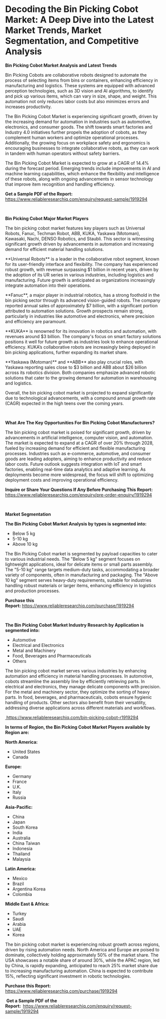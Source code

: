 <p><h1>Decoding the Bin Picking Cobot Market: A Deep Dive into the Latest Market Trends, Market Segmentation, and Competitive Analysis</h1></p><p><strong>Bin Picking Cobot Market Analysis and Latest Trends</strong></p>
<p><p>Bin Picking Cobots are collaborative robots designed to automate the process of selecting items from bins or containers, enhancing efficiency in manufacturing and logistics. These systems are equipped with advanced perception technologies, such as 3D vision and AI algorithms, to identify and pick up various items, which can vary in size, shape, and weight. This automation not only reduces labor costs but also minimizes errors and increases productivity.</p><p>The Bin Picking Cobot Market is experiencing significant growth, driven by the increasing demand for automation in industries such as automotive, electronics, and consumer goods. The shift towards smart factories and Industry 4.0 initiatives further propels the adoption of cobots, as they complement human workers and optimize operational processes. Additionally, the growing focus on workplace safety and ergonomics is encouraging businesses to integrate collaborative robots, as they can work in tandem with human operators without safety barriers.</p><p>The Bin Picking Cobot Market is expected to grow at a CAGR of 14.4% during the forecast period. Emerging trends include improvements in AI and machine learning capabilities, which enhance the flexibility and intelligence of these robots, along with ongoing advancements in sensor technology that improve item recognition and handling efficiency.</p></p>
<p><strong>Get a Sample PDF of the Report:&nbsp;</strong> <a href="https://www.reliableresearchiq.com/enquiry/request-sample/1919294?utm_campaign=1876&utm_medium=2&utm_source=Github&utm_content=ia&utm_term=12042025&utm_id=bin-picking-cobot">https://www.reliableresearchiq.com/enquiry/request-sample/1919294</a></p>
<p>&nbsp;</p>
<p><strong>Bin Picking Cobot Major Market Players</strong></p>
<p><p>The bin picking cobot market features key players such as Universal Robots, Fanuc, Techman Robot, ABB, KUKA, Yaskawa (Motoman), Kawasaki, Nachi, DENSO Robotics, and Staubli. This sector is witnessing significant growth driven by advancements in automation and increasing demand for efficient material handling solutions.</p><p>**Universal Robots** is a leader in the collaborative robot segment, known for its user-friendly interface and flexibility. The company has experienced robust growth, with revenue surpassing $1 billion in recent years, driven by the adoption of its UR series in various industries, including logistics and manufacturing. Future growth is anticipated as organizations increasingly integrate automation into their operations.</p><p>**Fanuc**, a major player in industrial robotics, has a strong foothold in the bin picking sector through its advanced vision-guided robots. The company reported annual sales of approximately $7 billion, with a significant portion attributed to automation solutions. Growth prospects remain strong, particularly in industries like automotive and electronics, where precision and efficiency are paramount.</p><p>**KUKA** is renowned for its innovation in robotics and automation, with revenues around $3 billion. The company's focus on smart factory solutions positions it well for future growth as industries look to enhance operational efficiency. KUKA’s collaborative robots are increasingly being deployed in bin picking applications, further expanding its market share.</p><p>**Yaskawa (Motoman)** and **ABB** also play crucial roles, with Yaskawa reporting sales close to $3 billion and ABB about $26 billion across its robotics division. Both companies emphasize advanced robotic solutions that cater to the growing demand for automation in warehousing and logistics.</p><p>Overall, the bin picking cobot market is projected to expand significantly due to technological advancements, with a compound annual growth rate (CAGR) expected in the high teens over the coming years.</p></p>
<p>&nbsp;</p>
<p><strong>What Are The Key Opportunities For Bin Picking Cobot Manufacturers?</strong></p>
<p><p>The bin picking cobot market is poised for significant growth, driven by advancements in artificial intelligence, computer vision, and automation. The market is expected to expand at a CAGR of over 20% through 2028, fueled by increasing demand for efficient and flexible manufacturing processes. Industries such as e-commerce, automotive, and consumer goods are leading adopters, aiming to enhance productivity and reduce labor costs. Future outlook suggests integration with IoT and smart factories, enabling real-time data analytics and adaptive learning. As deployments become more widespread, the focus will shift to optimizing deployment costs and improving operational efficiency.</p></p>
<p><strong>Inquire or Share Your Questions If Any Before Purchasing This Report:</strong> <a href="https://www.reliableresearchiq.com/enquiry/pre-order-enquiry/1919294?utm_campaign=1876&utm_medium=2&utm_source=Github&utm_content=ia&utm_term=12042025&utm_id=bin-picking-cobot">https://www.reliableresearchiq.com/enquiry/pre-order-enquiry/1919294</a></p>
<p>&nbsp;</p>
<p><strong>Market Segmentation</strong></p>
<p><strong>The Bin Picking Cobot Market Analysis by types is segmented into:</strong></p>
<p><ul><li>Below 5 kg</li><li>5-10 kg</li><li>Above 10 kg</li></ul></p>
<p><p>The Bin Picking Cobot market is segmented by payload capacities to cater to various industrial needs. The "Below 5 kg" segment focuses on lightweight applications, ideal for delicate items or small parts assembly. The "5-10 kg" range targets medium-duty tasks, accommodating a broader variety of components, often in manufacturing and packaging. The "Above 10 kg" segment serves heavy-duty requirements, suitable for industries handling robust materials or larger items, enhancing efficiency in logistics and production processes.</p></p>
<p><strong>Purchase this Report:&nbsp;</strong><a href="https://www.reliableresearchiq.com/purchase/1919294?utm_campaign=1876&utm_medium=2&utm_source=Github&utm_content=ia&utm_term=12042025&utm_id=bin-picking-cobot">https://www.reliableresearchiq.com/purchase/1919294</a></p>
<p>&nbsp;</p>
<p><strong>The Bin Picking Cobot Market Industry Research by Application is segmented into:</strong></p>
<p><ul><li>Automotive</li><li>Electrical and Electronics</li><li>Metal and Machinery</li><li>Food, Beverages and Pharmaceuticals</li><li>Others</li></ul></p>
<p><p>The bin picking cobot market serves various industries by enhancing automation and efficiency in material handling processes. In automotive, cobots streamline the assembly line by efficiently retrieving parts. In electrical and electronics, they manage delicate components with precision. For the metal and machinery sector, they optimize the sorting of heavy parts. In food, beverages, and pharmaceuticals, cobots ensure hygienic handling of products. Other sectors also benefit from their versatility, addressing diverse applications across different materials and workflows.</p></p>
<p><a href="https://www.reliableresearchiq.com/bin-picking-cobot-r1919294?utm_campaign=1876&utm_medium=2&utm_source=Github&utm_content=ia&utm_term=12042025&utm_id=bin-picking-cobot">&nbsp;https://www.reliableresearchiq.com/bin-picking-cobot-r1919294</a></p>
<p><strong>In terms of Region, the Bin Picking Cobot Market Players available by Region are:</strong></p>
<p>
    <p> <strong> North America: </strong>
        <ul>
            <li>United States</li>
            <li>Canada</li>
        </ul>
        </p> 
    <p> <strong> Europe: </strong>
        <ul>
            <li>Germany</li>
            <li>France</li>
            <li>U.K.</li>
            <li>Italy</li>
            <li>Russia</li>
        </ul>
        </p> 
    <p> <strong> Asia-Pacific: </strong>
        <ul>
            <li>China</li>
            <li>Japan</li>
            <li>South Korea</li>
            <li>India</li>
            <li>Australia</li>
            <li>China Taiwan</li>
            <li>Indonesia</li>
            <li>Thailand</li>
            <li>Malaysia</li>
        </ul>
        </p> 
    <p> <strong> Latin America: </strong>
        <ul>
            <li>Mexico</li>
            <li>Brazil</li>
            <li>Argentina Korea</li>
            <li>Colombia</li>
        </ul>
        </p> 
    <p> <strong> Middle East & Africa: </strong>
        <ul>
            <li>Turkey</li>
            <li>Saudi</li>
            <li>Arabia</li>
            <li>UAE</li>
            <li>Korea</li>
        </ul>
    </p>
    </p>
<p><p>The bin picking cobot market is experiencing robust growth across regions, driven by rising automation needs. North America and Europe are poised to dominate, collectively holding approximately 50% of the market share. The USA showcases a notable share of around 30%, while the APAC region, led by China, is rapidly expanding, anticipated to reach 25% market share due to increasing manufacturing automation. China is expected to contribute 15%, reflecting significant investment in robotic technologies.</p></p>
<p><strong>Purchase this Report: </strong><a href="https://www.reliableresearchiq.com/purchase/1919294?utm_campaign=1876&utm_medium=2&utm_source=Github&utm_content=ia&utm_term=12042025&utm_id=bin-picking-cobot">https://www.reliableresearchiq.com/purchase/1919294</a></p>
<p>&nbsp;<strong>Get a Sample PDF of the Report:&nbsp;&nbsp;</strong><a href="https://www.reliableresearchiq.com/enquiry/request-sample/1919294?utm_campaign=1876&utm_medium=2&utm_source=Github&utm_content=ia&utm_term=12042025&utm_id=bin-picking-cobot">https://www.reliableresearchiq.com/enquiry/request-sample/1919294</a></p>
<p><strong></strong></p>
<p><p></p><p></p><p></p></p>